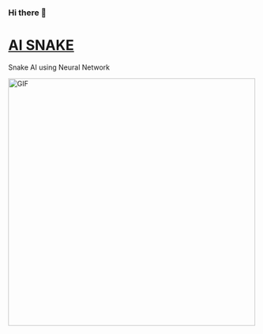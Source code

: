### Hi there 👋



# [AI SNAKE](https://github.com/Gazeux33/Snake_Ai)


Snake AI using Neural Network
 
 
 <img  alt="GIF" align="center" src="https://i.imgur.com/8KanUMQ.png" width="500" height="500" />
